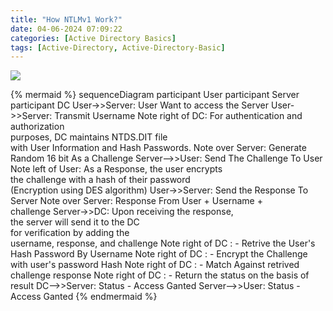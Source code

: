 ```yaml
---
title: "How NTLMv1 Work?"
date: 04-06-2024 07:09:22
categories: [Active Directory Basics]
tags: [Active-Directory, Active-Directory-Basic]
---
```


[![](https://mermaid.ink/img/pako:eNqFVMFu2zAM_RVCl21YUmCXHYwhQJa0XQ8thibFgCIXxaZtYbbkUVKKrOi_j5JiJ16zLkAAiSYf3yMpPovcFCgyYfGXR53jUsmKZLvRwL9OklO56qR28GCRXltXSLtz9uUi2ULUdDZLblm8wo_g4AzIPEdrwdU4gvkrZE1S21YlAlq2mLzujEMgVdUOTMnpMrgyBNIzmmYW0imjQeoimgyp39HyZUsz6Dx1xqKdcBi0UmnHfwt36-XqYnmzhlI1CMHzSbk6Ub7RpaH2CPpN2hq-S2ufDBX24oSSYdLQc79GjSTZes9BpoVPn2HLSuYWJCxq2TSoq4OeFDJl4SFhxndOs-bSDH6wNidNiMkaLKP8FBJh79F2RlucxLr6QJ7bSvvO2Sg-WPMBMiqUUAc5jMMfFXEfk67g__4yBQfh3ipdwfJyBbKpuKSubj-cbVnkHhL1ZAL10xa_rtTgeUVcp1jzj0PH-Ri5H3mPajabhfY_cDwQ5qh2gWZIT30tQnQw2BjAqpuGz0xSxUEMn3gUghe3GdhFlf0Ibfcgi6JHDC7-wGpyxI8zkY8bOh7QgJ_BlHU6UjuMYEHeOzueJfi6f3PQe5xDWyLOYtxOn2D7Lkb8t6BupctrmFfhETjWFAmeyBlk_keXJx3pWCedt2DSbSutssGTUXzjEsZyMT0dlxQwhXlaCNe8H7D4x7M46ysmokV-n6rgTfYcIjeCk3MJRcbHQtLPjdjoF_bjdWBWe52LzJHHiSDjq1pkpWy4j8J3BT_Xww4crLzRHo053rFQztBtWpxxf778AUJUzD0?type=png)](https://mermaid.live/edit#pako:eNqFVMFu2zAM_RVCl21YUmCXHYwhQJa0XQ8thibFgCIXxaZtYbbkUVKKrOi_j5JiJ16zLkAAiSYf3yMpPovcFCgyYfGXR53jUsmKZLvRwL9OklO56qR28GCRXltXSLtz9uUi2ULUdDZLblm8wo_g4AzIPEdrwdU4gvkrZE1S21YlAlq2mLzujEMgVdUOTMnpMrgyBNIzmmYW0imjQeoimgyp39HyZUsz6Dx1xqKdcBi0UmnHfwt36-XqYnmzhlI1CMHzSbk6Ub7RpaH2CPpN2hq-S2ufDBX24oSSYdLQc79GjSTZes9BpoVPn2HLSuYWJCxq2TSoq4OeFDJl4SFhxndOs-bSDH6wNidNiMkaLKP8FBJh79F2RlucxLr6QJ7bSvvO2Sg-WPMBMiqUUAc5jMMfFXEfk67g__4yBQfh3ipdwfJyBbKpuKSubj-cbVnkHhL1ZAL10xa_rtTgeUVcp1jzj0PH-Ri5H3mPajabhfY_cDwQ5qh2gWZIT30tQnQw2BjAqpuGz0xSxUEMn3gUghe3GdhFlf0Ibfcgi6JHDC7-wGpyxI8zkY8bOh7QgJ_BlHU6UjuMYEHeOzueJfi6f3PQe5xDWyLOYtxOn2D7Lkb8t6BupctrmFfhETjWFAmeyBlk_keXJx3pWCedt2DSbSutssGTUXzjEsZyMT0dlxQwhXlaCNe8H7D4x7M46ysmokV-n6rgTfYcIjeCk3MJRcbHQtLPjdjoF_bjdWBWe52LzJHHiSDjq1pkpWy4j8J3BT_Xww4crLzRHo053rFQztBtWpxxf778AUJUzD0)

{% mermaid %}
sequenceDiagram
    participant User
    participant Server
    participant DC
    User->>Server: User Want to access the Server
    User->>Server: Transmit Username
    Note right of DC: For authentication and authorization<br> purposes, DC maintains NTDS.DIT file <br>with User Information and Hash Passwords.
    Note over Server: Generate Random 16 bit As a Challenge
    Server-->>User: Send The Challenge To User
    Note left of User: As a Response, the user encrypts<br> the challenge with a hash of their password<br>(Encryption using DES algorithm)
    User->>Server: Send the Response To Server
    Note over Server: Response From User + Username + <br> challenge 
    Server->>DC: Upon receiving the response,<br>the server will send it to the DC <br>for verification by adding the <br>username, response, and challenge
    Note right of  DC : - Retrive the User's Hash Password By Username
    Note right of  DC : - Encrypt the Challenge with user's password Hash
    Note right of  DC : - Match Against retrived challenge response
    Note right of  DC : - Return the status on the basis of result
    DC-->>Server: Status - Access Ganted
    Server-->>User: Status - Access Ganted
{% endmermaid %}